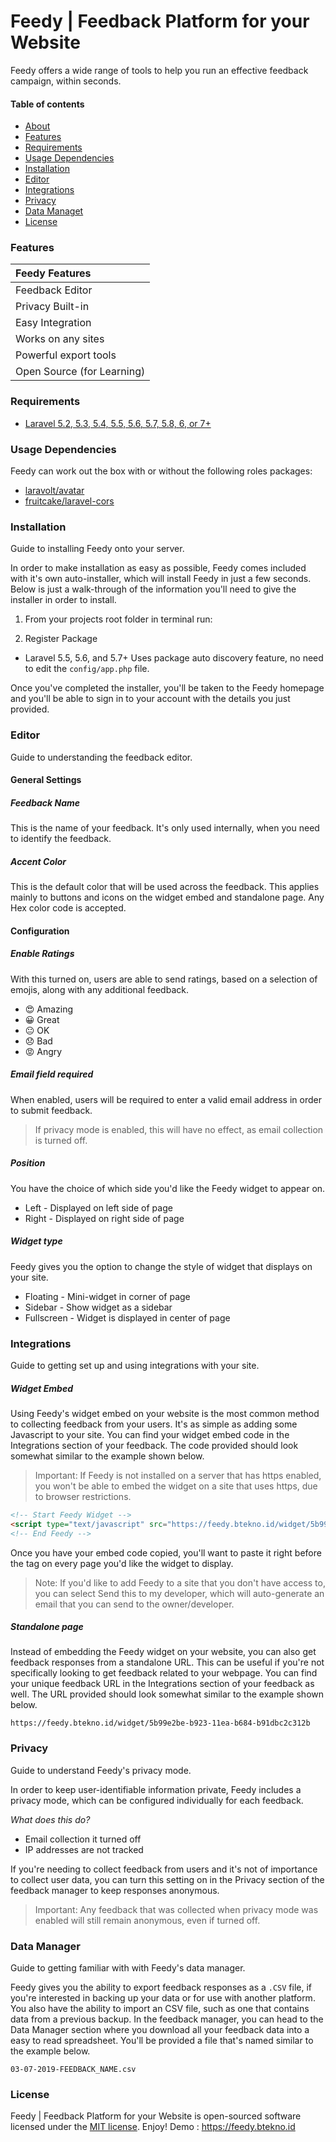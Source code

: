 # Feedy | Feedback Platform for your Website
Feedy offers a wide range of tools to help you run an effective feedback campaign, within seconds.

#### Table of contents
- [About](#about)
- [Features](#features)
- [Requirements](#requirements)
- [Usage Dependencies](#usage-dependencies)
- [Installation](#installation)
- [Editor](#editor)
- [Integrations](#integrations)
- [Privacy](#privacy)
- [Data Managet](#data-manager)
- [License](#license)

### Features
| Feedy Features  |
| :------------ |
|Feedback Editor|
|Privacy Built-in|
|Easy Integration|
|Works on any sites|
|Powerful export tools|
|Open Source (for Learning)|

### Requirements
* [Laravel 5.2, 5.3, 5.4, 5.5, 5.6, 5.7, 5.8, 6, or 7+](https://laravel.com/docs/installation)

### Usage Dependencies
Feedy can work out the box with or without the following roles packages:
* [laravolt/avatar](https://github.com/laravolt/avatar)
* [fruitcake/laravel-cors](https://github.com/fruitcake/laravel-cors)

### Installation
Guide to installing Feedy onto your server.

In order to make installation as easy as possible, Feedy comes included with it's own auto-installer, which will install Feedy in just a few seconds.
Below is just a walk-through of the information you'll need to give the installer in order to install.

1. From your projects root folder in terminal run:



2. Register Package
* Laravel 5.5, 5.6, and 5.7+
Uses package auto discovery feature, no need to edit the `config/app.php` file.

Once you've completed the installer, you'll be taken to the Feedy homepage and you'll be able to sign in to your account with the details you just provided.

### Editor
Guide to understanding the feedback editor.

#### General Settings

##### Feedback Name
This is the name of your feedback. It's only used internally, when you need to identify the feedback.

##### Accent Color
This is the default color that will be used across the feedback. This applies mainly to buttons and icons on the widget embed and standalone page. Any Hex color code is accepted.

#### Configuration

##### Enable Ratings
With this turned on, users are able to send ratings, based on a selection of emojis, along with any additional feedback.

- 😍 Amazing
- 😀 Great
- 😐 OK
- 😞 Bad
- 😡 Angry

##### Email field required
When enabled, users will be required to enter a valid email address in order to submit feedback.

> If privacy mode is enabled, this will have no effect, as email collection is turned off.

##### Position
You have the choice of which side you'd like the Feedy widget to appear on.

- Left - Displayed on left side of page
- Right - Displayed on right side of page

##### Widget type
Feedy gives you the option to change the style of widget that displays on your site.

- Floating - Mini-widget in corner of page
- Sidebar - Show widget as a sidebar
- Fullscreen - Widget is displayed in center of page

### Integrations
Guide to getting set up and using integrations with your site.

##### Widget Embed
Using Feedy's widget embed on your website is the most common method to collecting feedback from your users. It's as simple as adding some Javascript to your site.
You can find your widget embed code in the Integrations section of your feedback. The code provided should look somewhat similar to the example shown below.

> Important: If Feedy is not installed on a server that has https enabled, you won't be able to embed the widget on a site that uses https, due to browser restrictions.

```html
<!-- Start Feedy Widget -->
<script type="text/javascript" src="https://feedy.btekno.id/widget/5b99e2be-b923-11ea-b684-b91dbc2c312b/script"></script>
<!-- End Feedy -->
```

Once you have your embed code copied, you'll want to paste it right before the </body> tag on every page you'd like the widget to display.

> Note: If you'd like to add Feedy to a site that you don't have access to, you can select Send this to my developer, which will auto-generate an email that you can send to the owner/developer.

##### Standalone page

Instead of embedding the Feedy widget on your website, you can also get feedback responses from a standalone URL. This can be useful if you're not specifically looking to get feedback related to your webpage.
You can find your unique feedback URL in the Integrations section of your feedback as well. The URL provided should look somewhat similar to the example shown below.

```
https://feedy.btekno.id/widget/5b99e2be-b923-11ea-b684-b91dbc2c312b
```

### Privacy
Guide to understand Feedy's privacy mode.

In order to keep user-identifiable information private, Feedy includes a privacy mode, which can be configured individually for each feedback.

*What does this do?*

- Email collection it turned off
- IP addresses are not tracked

If you're needing to collect feedback from users and it's not of importance to collect user data, you can turn this setting on in the Privacy section of the feedback manager to keep responses anonymous.

> Important: Any feedback that was collected when privacy mode was enabled will still remain anonymous, even if turned off.

### Data Manager
Guide to getting familiar with with Feedy's data manager.

Feedy gives you the ability to export feedback responses as a `.CSV` file, if you're interested in backing up your data or for use with another platform. You also have the ability to import an CSV file, such as one that contains data from a previous backup.
In the feedback manager, you can head to the Data Manager section where you download all your feedback data into a easy to read spreadsheet. You'll be provided a file that's named similar to the example below.

```
03-07-2019-FEEDBACK_NAME.csv
```

### License
Feedy | Feedback Platform for your Website is open-sourced software licensed under the [MIT license](http://opensource.org/licenses/MIT). Enjoy!
Demo : https://feedy.btekno.id